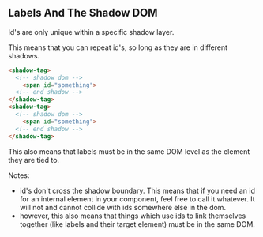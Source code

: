## Labels And The Shadow DOM

Id's are only unique within a specific shadow layer.

This means that you can repeat id's, so long as they are in different shadows. <!-- .element class="fragment" -->

<span class="fragment">

```html
<shadow-tag>
  <!-- shadow dom -->
    <span id="something">
  <!-- end shadow -->
</shadow-tag>
<shadow-tag>
  <!-- shadow dom -->
    <span id="something">
  <!-- end shadow -->
</shadow-tag>
```

</span>

This also means that labels must be in the same DOM level as the element they are tied to. <!-- .element class="fragment" -->

Notes:
- id's don't cross the shadow boundary. This means that if you need an id for an internal element in your component, feel free to call it whatever. It will not and cannot collide with ids somewhere else in the dom.
- however, this also means that things which use ids to link themselves together (like labels and their target element) must be in the same DOM.
